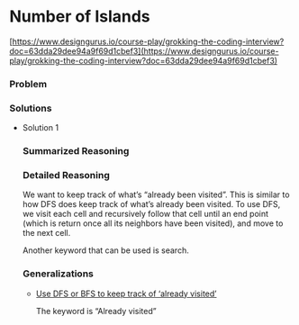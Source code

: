 # Number of Islands

[https://www.designgurus.io/course-play/grokking-the-coding-interview?doc=63dda29dee94a9f69d1cbef3](https://www.designgurus.io/course-play/grokking-the-coding-interview?doc=63dda29dee94a9f69d1cbef3)

### Problem

### Solutions

- Solution 1
    
    ### Summarized Reasoning
    
    ### Detailed Reasoning
    
    We want to keep track of what’s “already been visited”. This is similar to how DFS does keep track of what’s already been visited. To use DFS, we visit each cell and recursively follow that cell until an end point (which is return once all its neighbors have been visited), and move to the next cell.
    
    Another keyword that can be used is search. 
    
    ### Generalizations
    
    - [Use DFS or BFS to keep track of ‘already visited’](../Techniques%204144140dcb42461fba9223a7a967195d/Use%20DFS%20or%20BFS%20to%20keep%20track%20of%20%E2%80%98already%20visited%E2%80%99%20ab91b0d268414367bd8beb4adfd6324b.md)
        
        The keyword is “Already visited”